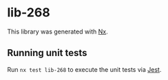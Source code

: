 # lib-268

This library was generated with [Nx](https://nx.dev).

## Running unit tests

Run `nx test lib-268` to execute the unit tests via [Jest](https://jestjs.io).
